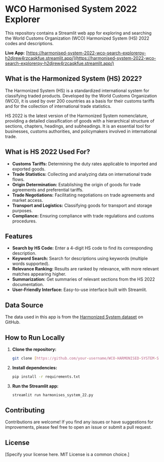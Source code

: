 # WCO Harmonised System 2022 Explorer

This repository contains a Streamlit web app for exploring and searching the World Customs Organization (WCO) Harmonized System (HS) 2022 codes and descriptions.

**Live App:** [https://harmonised-system-2022-wco-search-explorerpy-h2djrew4rzcaqkfue.streamlit.app/](https://harmonised-system-2022-wco-search-explorerpy-h2djrew4rzcaqkfue.streamlit.app/)

## What is the Harmonized System (HS) 2022?

The Harmonized System (HS) is a standardized international system for classifying traded products. Developed by the World Customs Organization (WCO), it is used by over 200 countries as a basis for their customs tariffs and for the collection of international trade statistics.

HS 2022 is the latest version of the Harmonized System nomenclature, providing a detailed classification of goods with a hierarchical structure of sections, chapters, headings, and subheadings.  It is an essential tool for businesses, customs authorities, and policymakers involved in international trade.

## What is HS 2022 Used For?

*   **Customs Tariffs:** Determining the duty rates applicable to imported and exported goods.
*   **Trade Statistics:** Collecting and analyzing data on international trade flows.
*   **Origin Determination:**  Establishing the origin of goods for trade agreements and preferential tariffs.
*   **Trade Negotiations:** Facilitating negotiations on trade agreements and market access.
*   **Transport and Logistics:**  Classifying goods for transport and storage purposes.
*   **Compliance:**  Ensuring compliance with trade regulations and customs procedures.

## Features

*   **Search by HS Code:** Enter a 4-digit HS code to find its corresponding description.
*   **Keyword Search:** Search for descriptions using keywords (multiple words supported).
*   **Relevance Ranking:** Results are ranked by relevance, with more relevant matches appearing higher.
*   **Summarization:** Get summaries of relevant sections from the HS 2022 documentation.
*   **User-Friendly Interface:** Easy-to-use interface built with Streamlit.

## Data Source

The data used in this app is from the [Harmonized System dataset](https://github.com/datasets/harmonized-system) on GitHub.

## How to Run Locally

1.  **Clone the repository:**

    ```bash
    git clone [https://github.com/your-username/WCO-HARMONISED-SYSTEM-SEARCH-EXPLORER.git](https://github.com/mysukriramli/WCO-HARMONISED-SYSTEM-SEARCH-EXPLORER.git)
    ```

2.  **Install dependencies:**

    ```bash
    pip install -r requirements.txt
    ```

3.  **Run the Streamlit app:**

    ```bash
    streamlit run harmonises_system_22.py
    ```

## Contributing

Contributions are welcome!  If you find any issues or have suggestions for improvements, please feel free to open an issue or submit a pull request.

## License

[Specify your license here.  MIT License is a common choice.]
